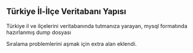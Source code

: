 ## Türkiye İl-İlçe Veritabanı Yapısı

Türkiye il ve ilçelerini veritabanında tutmanıza yarayan, mysql formatında hazırlanmış dump dosyası

Sıralama problemlerini aşmak için extra alan eklendi.